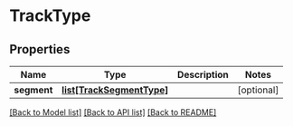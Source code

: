 # TrackType

## Properties
Name | Type | Description | Notes
------------ | ------------- | ------------- | -------------
**segment** | [**list[TrackSegmentType]**](TrackSegmentType.md) |  | [optional] 

[[Back to Model list]](../README.md#documentation-for-models) [[Back to API list]](../README.md#documentation-for-api-endpoints) [[Back to README]](../README.md)


